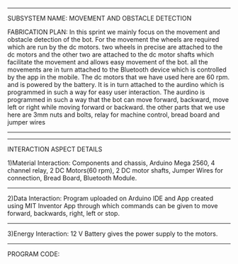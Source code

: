 *** 
SUBSYSTEM NAME: MOVEMENT AND OBSTACLE DETECTION 

FABRICATION PLAN: In this sprint we mainly focus on the movement and obstacle detection of the bot. For the movement the wheels are required which are run by the dc motors. two wheels in precise are attached to the dc motors and the other two are attached to the dc motor shafts which facilitate the movement and allows easy movement of the bot. all the movements are in turn attached to the Bluetooth device which is controlled by the app in the mobile. The dc motors that we have used here are 60 rpm. and is powered by the battery. It is in turn attached to the aurdino which is programmed in such a way for easy user interaction. The aurdino is programmed in such a way that the bot can move forward, backward, move left or right while moving forward or backward. the other parts that we use here are 3mm nuts and bolts, relay for machine control, bread board and jumper wires
***

***
INTERACTION ASPECT DETAILS

1)Material Interaction: Components and chassis, Arduino Mega 2560, 4 channel relay, 2 DC Motors(60 rpm), 2 DC motor shafts, Jumper Wires for connection, Bread Board, Bluetooth Module.
***
2)Data Interaction: Program uploaded on Arduino IDE and App created using MIT Inventor App through which commands can be given to move forward, backwards, right, left or stop.
***
3)Energy Interaction: 12 V Battery gives the power supply to the motors.

***
PROGRAM CODE:

